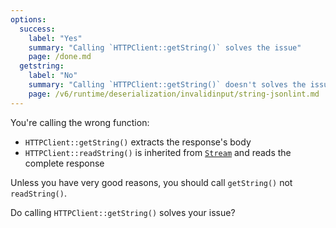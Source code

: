 ```yaml
---
options:
  success:
    label: "Yes"
    summary: "Calling `HTTPClient::getString()` solves the issue"
    page: /done.md
  getstring:
    label: "No"
    summary: "Calling `HTTPClient::getString()` doesn't solves the issue"
    page: /v6/runtime/deserialization/invalidinput/string-jsonlint.md
---
```


You're calling the wrong function:

* `HTTPClient::getString()` extracts the response's body
* `HTTPClient::readString()` is inherited from [`Stream`](https://www.arduino.cc/reference/en/language/functions/communication/stream/) and reads the complete response

Unless you have very good reasons, you should call `getString()` not `readString()`.

Do calling `HTTPClient::getString()` solves your issue?
